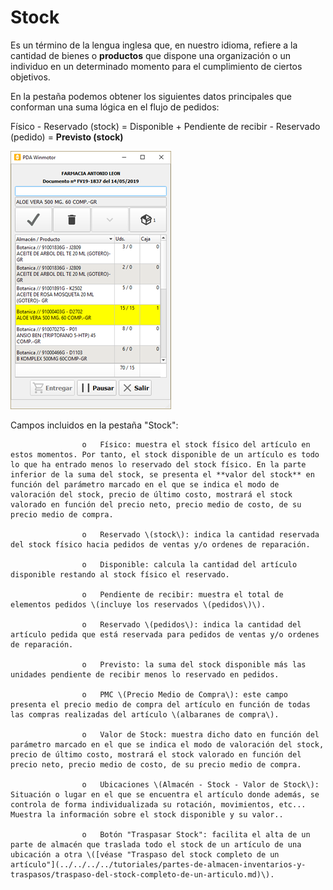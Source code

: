 # Stock

Es un término de la lengua inglesa que, en nuestro idioma, refiere a la cantidad de bienes o **productos** que dispone una organización o un individuo en un determinado momento para el cumplimiento de ciertos objetivos.

En la pestaña podemos obtener los siguientes datos principales que conforman una suma lógica en el flujo de pedidos:

Físico - Reservado \(stock\) = Disponible + Pendiente de recibir - Reservado \(pedido\) = **Previsto \(stock\)**

![](../../../../.gitbook/assets/image%20%28121%29.png)

Campos incluidos en la pestaña "Stock":

                    o   Físico: muestra el stock físico del artículo en estos momentos. Por tanto, el stock disponible de un artículo es todo lo que ha entrado menos lo reservado del stock físico. En la parte inferior de la suma del stock, se presenta el **valor del stock** en función del parámetro marcado en el que se indica el modo de valoración del stock, precio de último costo, mostrará el stock valorado en función del precio neto, precio medio de costo, de su precio medio de compra.

                    o   Reservado \(stock\): indica la cantidad reservada del stock físico hacia pedidos de ventas y/o ordenes de reparación.

                    o   Disponible: calcula la cantidad del artículo disponible restando al stock físico el reservado.

                    o   Pendiente de recibir: muestra el total de elementos pedidos \(incluye los reservados \(pedidos\)\).

                    o   Reservado \(pedidos\): indica la cantidad del artículo pedida que está reservada para pedidos de ventas y/o ordenes de reparación.

                    o   Previsto: la suma del stock disponible más las unidades pendiente de recibir menos lo reservado en pedidos.

                    o   PMC \(Precio Medio de Compra\): este campo presenta el precio medio de compra del artículo en función de todas las compras realizadas del artículo \(albaranes de compra\).

                    o   Valor de Stock: muestra dicho dato en función del parámetro marcado en el que se indica el modo de valoración del stock, precio de último costo, mostrará el stock valorado en función del precio neto, precio medio de costo, de su precio medio de compra.

                    o   Ubicaciones \(Almacén - Stock - Valor de Stock\): Situación o lugar en el que se encuentra el artículo donde además, se controla de forma individualizada su rotación, movimientos, etc... Muestra la información sobre el stock disponible y su valor..

                    o   Botón "Traspasar Stock": facilita el alta de un parte de almacén que traslada todo el stock de un artículo de una ubicación a otra \([véase "Traspaso del stock completo de un artículo"](../../../../tutoriales/partes-de-almacen-inventarios-y-traspasos/traspaso-del-stock-completo-de-un-articulo.md)\).


